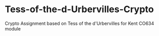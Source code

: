 # Tess-of-the-d-Urbervilles-Crypto
Crypto Assignment based on Tess of the d'Urbervilles for Kent CO634 module
